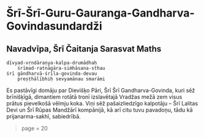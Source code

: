 # Šrī-Šrī-Guru-Gauranga-Gandharva-Govindasundardži

## Navadvīpa, Šrī Čaitanja Sarasvat Maths

    dīvyad-vṛndāraṇya-kalpa-drumādhaḥ
        śrīmad-ratnāgāra-siṁhāsana-sthau
    śrī gāndharvā-śrīla-govinda-devau
        preṣṭhālībhiḥ sevyamānau smarāmi

Es pastāvīgi domāju par Dievišķo Pāri, Šrī Šrī Gandharva-Govinda, kuri sēž brīnišķīgā, dimantiem rotātā tronī izslavētajā Vradžas mežā zem visus prātus pievelkošā vēlmju koka. Viņi sēž pašaizliedzīgo kalpotāju – Šrī Lalitas Devi un Šrī Rūpas Mandžārī kompānijā, kā arī citu tuvu pavadoņu, tādu kā prijanarma-sakhī, sabiedrībā.


> page = 20
